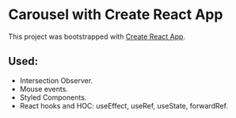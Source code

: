 # Carousel with Create React App
This project was bootstrapped with [Create React App](https://github.com/facebook/create-react-app).

## Used:
- Intersection Observer.
- Mouse events.
- Styled Components.
- React hooks and HOC: useEffect, useRef, useState, forwardRef.

